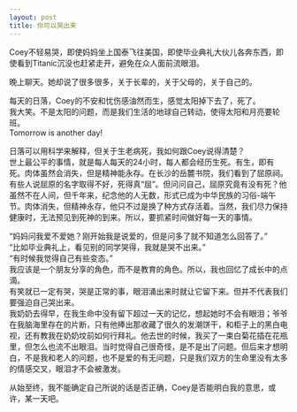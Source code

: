 ```yaml
---
layout: post
title: 你可以哭出来
---
```


<p>Coey不轻易哭，即使妈妈坐上国泰飞往美国，即使毕业典礼大伙儿各奔东西，即使看到Titanic沉没也赶紧走开，避免在众人面前流眼泪。</p>
<p>晚上聊天。她却说了很多很多，关于长辈的，关于父母的，关于自己的。</p>
<p>每天的日落，Coey的不安和忧伤感油然而生，感觉太阳掉下去了，死了。<br />
我大笑。不是太阳的问题，而是我们生活的地球自己转动，使得太阳和月亮要轮班。<br />
Tomorrow is another day!</p>
<p>日落可以用科学来解释，但关于生老病死，我如何跟Coey说得清楚？<br />
世上最公平的事情，就是每人每天的24小时，每人都会经历生死。有生，即有死。肉体虽然会消失，但是精神能永存。在长沙的岳麓书院，我们看到了屈原祠。有些人说屈原的名字取得不好，死得真“屈”。但问问自己，屈原究竟有没有死？他虽然不在人间，但千年来，纪念他的人无数，形式已成为中华民族的习俗-端午节。肉体消失，但精神永存，他只不过是换了种方式存活着。当然，我们尽力保持健康时，无法预见到死神的到来。所以，要抓紧时间做好每一天的事情。</p>
<p>“妈妈问我爱不爱她？刚开始我是说爱的，但是问多了就不知道怎么回答了。”<br />
“比如毕业典礼上，看见别的同学哭得，我就是哭不出来。”<br />
“有时候我觉得自己有些变态。”<br />
我应该是一个朋友分享的角色，而不是教育的角色。所以，我也回忆了成长中的点滴。<br />
有笑就已一定有哭，哭是正常的事，眼泪涌出来时就让它留下来。但并不代表我们要强迫自己哭出来。<br />
我奶奶去得早，在我生命中没有留下超过一天的记忆，想起她时不会有眼泪；爷爷在我脑海里存在的片断，只有他捧出那收藏了很久的发潮饼干，和柜子上的黑白电视，还有教我在奶奶坟前如何行拜礼。他去世的时候，我买了一束白菊花插在花瓶里，但怎么也流不出眼泪。当时觉得自己很奇怪，是不是出了问题。但后来才想明白，不是我和老人的问题，也不是爱的有无问题，只是我们双方的生命里没有太多的情感交叉，眼泪才不会被激发。</p>
<p>从始至终，我不能确定自己所说的话是否正确，Coey是否能明白我的意思，或许，某一天吧。
</p>

